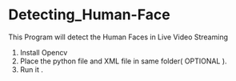 # Detecting_Human-Face
This Program will detect the Human Faces in Live Video Streaming

1) Install Opencv
2) Place the python file and XML file in same folder( OPTIONAL ).
3) Run it . 
